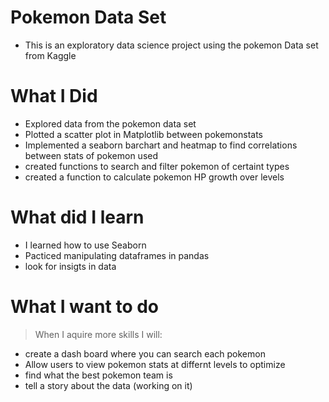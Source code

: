 # Pokemon Data Set 
* This is an exploratory data science project using the pokemon Data set from Kaggle 

# What I Did 
* Explored data from the pokemon data set 
* Plotted a scatter plot in Matplotlib between pokemonstats
* Implemented a seaborn barchart and heatmap to find correlations between stats of pokemon
used 
* created functions to search and filter pokemon of certaint types 
* created a function to calculate pokemon HP growth over levels

# What did I learn 
* I learned how to use Seaborn 
* Pacticed manipulating dataframes in pandas 
* look for insigts in data

# What I want to do
> When I aquire more skills I will:

* create a dash board where you can search each pokemon 
* Allow users to view pokemon stats at differnt levels to optimize 
* find what the best pokemon team is 
* tell a story about the data (working on it)


